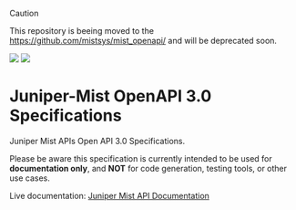 
> [!CAUTION]
> This repository is beeing moved to the https://github.com/mistsys/mist_openapi/ and will be deprecated soon.


<img src="https://img.shields.io/swagger/valid/3.0?specUrl=https%3A%2F%2Fraw.githubusercontent.com%2Ftmunzer%2FMist-OAS%2Fmain%2Fmist.openapi.yaml"> <img src="https://img.shields.io/github/license/tmunzer/Mist-OAS">

# Juniper-Mist OpenAPI 3.0 Specifications

Juniper Mist APIs Open API 3.0 Specifications.

Please be aware this specification is currently intended to be used for **documentation only**, and **NOT** for code generation, testing tools, or other use cases.

Live documentation: [Juniper Mist API Documentation](https://www.juniper.net/documentation/us/en/software/mist/api/http/getting-started/how-to-get-started)

